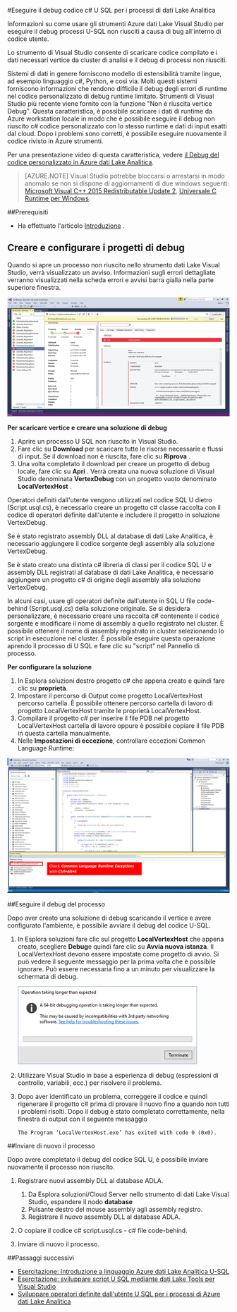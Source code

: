 <properties 
   pageTitle="Eseguire il debug processi U SQL | Microsoft Azure" 
   description="Informazioni su come eseguire il debug SQL U vertice non riuscito utilizzando Visual Studio. " 
   services="data-lake-analytics" 
   documentationCenter="" 
   authors="mumian" 
   manager="jhubbard" 
   editor="cgronlun"/>
 
<tags
   ms.service="data-lake-analytics"
   ms.devlang="na"
   ms.topic="article"
   ms.tgt_pltfrm="na"
   ms.workload="big-data" 
   ms.date="09/02/2016"
   ms.author="jgao"/>



#<a name="debug-c-code-in-u-sql-for-data-lake-analytics-jobs"></a>Eseguire il debug codice c# U SQL per i processi di dati Lake Analitica 

Informazioni su come usare gli strumenti Azure dati Lake Visual Studio per eseguire il debug processi U-SQL non riusciti a causa di bug all'interno di codice utente. 

Lo strumento di Visual Studio consente di scaricare codice compilato e i dati necessari vertice da cluster di analisi e il debug di processi non riusciti.

Sistemi di dati in genere forniscono modello di estensibilità tramite lingue, ad esempio linguaggio c#, Python, e così via. Molti questi sistemi forniscono informazioni che rendono difficile il debug degli errori di runtime nel codice personalizzato di debug runtime limitato. Strumenti di Visual Studio più recente viene fornito con la funzione "Non è riuscita vertice Debug". Questa caratteristica, è possibile scaricare i dati di runtime da Azure workstation locale in modo che è possibile eseguire il debug non riuscito c# codice personalizzato con lo stesso runtime e dati di input esatti dal cloud.  Dopo i problemi sono corretti, è possibile eseguire nuovamente il codice rivisto in Azure strumenti.

Per una presentazione video di questa caratteristica, vedere [il Debug del codice personalizzato in Azure dati Lake Analitica](https://mix.office.com/watch/1bt17ibztohcb).

>[AZURE.NOTE] Visual Studio potrebbe bloccarsi o arrestarsi in modo anomalo se non si dispone di aggiornamenti di due windows seguenti: [Microsoft Visual C++ 2015 Redistributable Update 2](https://www.microsoft.com/download/details.aspx?id=51682), [Universale C Runtime per Windows](https://www.microsoft.com/download/details.aspx?id=50410&wa=wsignin1.0).


##<a name="prerequisites"></a>Prerequisiti
-   Ha effettuato l'articolo [Introduzione](data-lake-analytics-data-lake-tools-get-started.md) .

## <a name="create-and-configure-debug-projects"></a>Creare e configurare i progetti di debug

Quando si apre un processo non riuscito nello strumento dati Lake Visual Studio, verrà visualizzato un avviso. Informazioni sugli errori dettagliate verranno visualizzati nella scheda errori e avvisi barra gialla nella parte superiore finestra. 

![Vertice download di visual studio debug di dati Lake Analitica U-SQL Azure](./media/data-lake-analytics-debug-u-sql-jobs/data-lake-analytics-download-vertex.png)

**Per scaricare vertice e creare una soluzione di debug**

1.  Aprire un processo U SQL non riuscito in Visual Studio.
2.  Fare clic su **Download** per scaricare tutte le risorse necessarie e flussi di input. Se il download non è riuscita, fare clic su **Riprova** .
3.  Una volta completato il download per creare un progetto di debug locale, fare clic su **Apri** . Verrà creata una nuova soluzione di Visual Studio denominata **VertexDebug** con un progetto vuoto denominato **LocalVertexHost** .

Operatori definiti dall'utente vengono utilizzati nel codice SQL U dietro (Script.usql.cs), è necessario creare un progetto c# classe raccolta con il codice di operatori definite dall'utente e includere il progetto in soluzione VertexDebug.

Se è stato registrato assembly DLL al database di dati Lake Analitica, è necessario aggiungere il codice sorgente degli assembly alla soluzione VertexDebug.
 
Se è stato creato una distinta c# libreria di classi per il codice SQL U e assembly DLL registrati al database di dati Lake Analitica, è necessario aggiungere un progetto c# di origine degli assembly alla soluzione VertexDebug.

In alcuni casi, usare gli operatori definite dall'utente in SQL U file code-behind (Script.usql.cs) della soluzione originale. Se si desidera personalizzare, è necessario creare una raccolta c# contenente il codice sorgente e modificare il nome di assembly a quello registrato nel cluster. È possibile ottenere il nome di assembly registrato in cluster selezionando lo script in esecuzione nel cluster. È possibile eseguire questa operazione aprendo il processo di U SQL e fare clic su "script" nel Pannello di processo. 

**Per configurare la soluzione**

1.  In Esplora soluzioni destro progetto c# che appena creato e quindi fare clic su **proprietà**.
2.  Impostare il percorso di Output come progetto LocalVertexHost percorso cartella. È possibile ottenere percorso cartella di lavoro di progetto LocalVertexHost tramite le proprietà LocalVertexHost.
3.  Compilare il progetto c# per inserire il file PDB nel progetto LocalVertexHost cartella di lavoro oppure è possibile copiare il file PDB in questa cartella manualmente.
4.  Nelle **Impostazioni di eccezione**, controllare eccezioni Common Language Runtime:

![Impostazione di visual studio debug dati Lake Analitica U-SQL Azure](./media/data-lake-analytics-debug-u-sql-jobs/data-lake-analytics-clr-exception-setting.png)
 
##<a name="debug-the-job"></a>Eseguire il debug del processo

Dopo aver creato una soluzione di debug scaricando il vertice e avere configurato l'ambiente, è possibile avviare il debug del codice U-SQL.

1.  In Esplora soluzioni fare clic sul progetto **LocalVertexHost** che appena creato, scegliere **Debug**e quindi fare clic su **Avvia nuova istanza**. Il LocalVertexHost devono essere impostate come progetto di avvio. Si può vedere il seguente messaggio per la prima volta che è possibile ignorare. Può essere necessaria fino a un minuto per visualizzare la schermata di debug.
 
    ![Avviso di visual studio debug dati Lake Analitica U-SQL Azure](./media/data-lake-analytics-debug-u-sql-jobs/data-lake-analytics-visual-studio-u-sql-debug-warning.png)

4.  Utilizzare Visual Studio in base a esperienza di debug (espressioni di controllo, variabili, ecc.) per risolvere il problema. 
5.  Dopo aver identificato un problema, correggere il codice e quindi rigenerare il progetto c# prima di provare il nuovo fino a quando non tutti i problemi risolti. Dopo il debug è stato completato correttamente, nella finestra di output con il seguente messaggio 

        The Program ‘LocalVertexHost.exe’ has exited with code 0 (0x0).
 
##<a name="resubmit-the-job"></a>Inviare di nuovo il processo

Dopo avere completato il debug del codice SQL U, è possibile inviare nuovamente il processo non riuscito.

1. Registrare nuovi assembly DLL al database ADLA.

    1.  Da Esplora soluzioni/Cloud Server nello strumento di dati Lake Visual Studio, espandere il nodo **database** 
    2.  Pulsante destro del mouse assembly agli assembly registro. 
    3.  Registrare il nuovo assembly DLL al database ADLA.
 
2.  O copiare il codice c# script.usql.cs - c# file code-behind.
3.  Inviare di nuovo il processo.

##<a name="next-steps"></a>Passaggi successivi

- [Esercitazione: Introduzione a linguaggio Azure dati Lake Analitica U-SQL](data-lake-analytics-u-sql-get-started.md)
- [Esercitazione: sviluppare script U SQL mediante dati Lake Tools per Visual Studio](data-lake-analytics-data-lake-tools-get-started.md)
- [Sviluppare operatori definite dall'utente U SQL per i processi di Azure dati Lake Analitica](data-lake-analytics-u-sql-develop-user-defined-operators.md)

